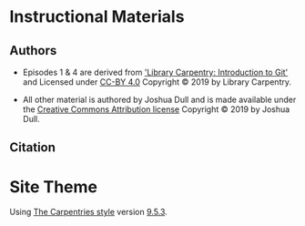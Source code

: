 # Instructional Materials
## Authors 

* Episodes 1 & 4 are derived from ['Library Carpentry: Introduction to Git'](https://librarycarpentry.org/lc-git/) and Licensed under [CC-BY 4.0](https://librarycarpentry.org/lc-git/LICENSE.html) Copyright © 2019 by Library Carpentry. 

* All other material is authored by Joshua Dull and is made available under the [Creative Commons Attribution license](https://joshuadull.github.io/GitHub-Desktop/LICENSE.html) Copyright © 2019 by Joshua Dull. 

## Citation


# Site Theme

Using [The Carpentries style](https://github.com/carpentries/styles/) version [9.5.3](https://github.com/carpentries/styles/releases/tag/v9.5.3).
